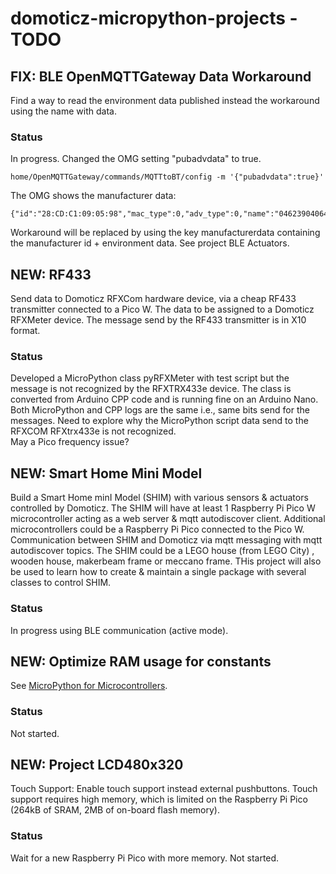 # domoticz-micropython-projects - TODO

## FIX: BLE OpenMQTTGateway Data Workaround
Find a way to read the environment data published instead the workaround using the name with data.
### Status
In progress.
Changed the OMG setting "pubadvdata" to true.
```
home/OpenMQTTGateway/commands/MQTTtoBT/config -m '{"pubadvdata":true}'
```
The OMG shows the manufacturer data:
```
{"id":"28:CD:C1:09:05:98","mac_type":0,"adv_type":0,"name":"04623904064B","manufacturerdata":"feff04623904064b","rssi":-55}
```
Workaround will be replaced by using the key manufacturerdata containing the manufacturer id + environment data.
See project BLE Actuators.

## NEW: RF433
Send data to Domoticz RFXCom hardware device, via a cheap RF433 transmitter connected to a Pico W.
The data to be assigned to a Domoticz RFXMeter device. The message send by the RF433 transmitter is in X10 format.
### Status
Developed a MicroPython class pyRFXMeter with test script but the message is not recognized by the RFXTRX433e device.
The class is converted from Arduino CPP code and is running fine on an Arduino Nano.
Both MicroPython and CPP logs are the same i.e., same bits send for the messages.
Need to explore why the MicroPython script data send to the RFXCOM RFXtrx433e is not recognized.  
May a Pico frequency issue?

## NEW: Smart Home Mini Model
Build a Smart Home minI Model (SHIM) with various sensors & actuators controlled by Domoticz.
The SHIM will have at least 1 Raspberry Pi Pico W microcontroller acting as a web server & mqtt autodiscover client.
Additional microcontrollers could be a Raspberry Pi Pico connected to the Pico W.
Communication between SHIM and Domoticz via mqtt messaging with mqtt autodiscover topics.
The SHIM could be a LEGO house (from LEGO City) , wooden house, makerbeam frame or meccano frame.
THis project will also be used to learn how to create & maintain a single package with several classes to control SHIM.
### Status
In progress using BLE communication (active mode).

## NEW: Optimize RAM usage for constants
See [MicroPython for Microcontrollers](https://docs.micropython.org/en/latest/reference/constrained.html).
### Status
Not started.

## NEW: Project LCD480x320
Touch Support: Enable touch support instead external pushbuttons.
Touch support requires high memory, which is limited on the Raspberry Pi Pico (264kB of SRAM, 2MB of on-board flash memory).
### Status
Wait for a new Raspberry Pi Pico with more memory.
Not started.

